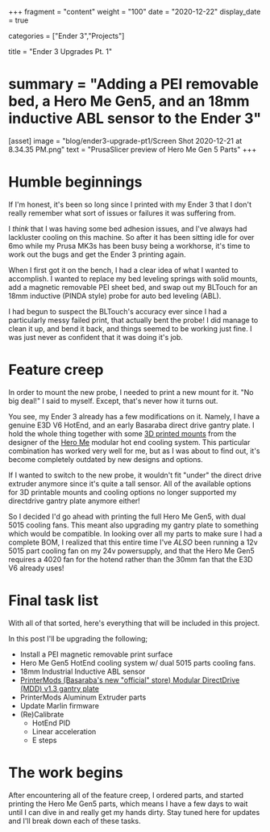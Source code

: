 +++
fragment = "content"
weight = "100"
date = "2020-12-22"
display_date = true

categories = ["Ender 3","Projects"]

title = "Ender 3 Upgrades Pt. 1"
# summary = "Adding a PEI removable bed, a Hero Me Gen5, and an 18mm inductive ABL sensor to the Ender 3"

[asset]
  image = "blog/ender3-upgrade-pt1/Screen Shot 2020-12-21 at 8.34.35 PM.png"
  text = "PrusaSlicer preview of Hero Me Gen 5 Parts"
+++

# Humble beginnings

If I'm honest, it's been so long since I printed with my Ender 3 that I don't really remember what sort of issues or failures it was suffering from.

I *think* that I was having some bed adhesion issues, and I've always had lackluster cooling on this machine. So after it has been sitting idle for over 6mo while my Prusa MK3s has been busy being a workhorse, it's time to work out the bugs and get the Ender 3 printing again.

When I first got it on the bench, I had a clear idea of what I wanted to accomplish. I wanted to replace my bed leveling springs with solid mounts, add a magnetic removable PEI sheet bed, and swap out my BLTouch for an 18mm inductive (PINDA style) probe for auto bed leveling (ABL).

I had begun to suspect the BLTouch's accuracy ever since I had a particularly messy failed print, that actually bent the probe! I did manage to clean it up, and bend it back, and things seemed to be working just fine. I was just never as confident that it was doing it's job.

# Feature creep

In order to mount the new probe, I needed to print a new mount for it. "No big deal!" I said to myself. Except, that's never how it turns out.

You see, my Ender 3 already has a few modifications on it. Namely, I have a genuine E3D V6 HotEnd, and an early Basaraba direct drive gantry plate. I hold the whole thing together with some [3D printed mounts](https://www.thingiverse.com/thing:3393889) from the designer of the [Hero Me](https://www.thingiverse.com/thing:4460970) modular hot end cooling system. This particular combination has worked very well for me, but as I was about to find out, it's become completely outdated by new designs and options.

If I wanted to switch to the new probe, it wouldn't fit "under" the direct drive extruder anymore since it's quite a tall sensor. All of the available options for 3D printable mounts and cooling options no longer supported my directdrive gantry plate anymore either!

So I decided I'd go ahead with printing the full Hero Me Gen5, with dual 5015 cooling fans. This meant also upgrading my gantry plate to something which would be compatible. In looking over all my parts to make sure I had a complete BOM, I realized that this entire time I've *ALSO* been running a 12v 5015 part cooling fan on my 24v powersupply, and that the Hero Me Gen5 requires a 4020 fan for the hotend rather than the 30mm fan that the E3D V6 already uses!

# Final task list

With all of that sorted, here's everything that will be included in this project.

In this post I'll be upgrading the following;
* Install a PEI magnetic removable print surface
* Hero Me Gen5 HotEnd cooling system w/ dual 5015 parts cooling fans.
* 18mm Industrial Inductive ABL sensor
* [PrinterMods (Basaraba's new "official" store) Modular DirectDrive (MDD) v1.3 gantry plate](https://printermods.com/products/direct-drive-mod-for-creality-ender-3-cr-10)
* PrinterMods Aluminum Extruder parts
* Update Marlin firmware
* (Re)Calibrate
  * HotEnd PID
  * Linear acceleration
  * E steps

# The work begins

After encountering all of the feature creep, I ordered parts, and started printing the Hero Me Gen5 parts, which means I have a few days to wait until I can dive in and really get my hands dirty. Stay tuned here for updates and I'll break down each of these tasks.
